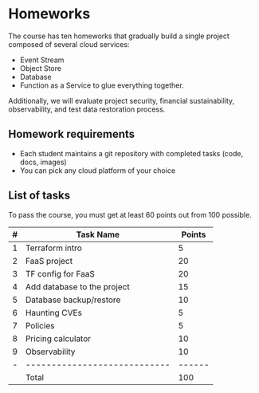 # Homeworks

The course has ten homeworks that gradually build a single project composed of several cloud services:
- Event Stream
- Object Store
- Database
- Function as a Service to glue everything together.

Additionally, we will evaluate project security, financial sustainability, observability, and test data restoration process.

## Homework requirements

- Each student maintains a git repository with completed tasks (code, docs, images)
- You can pick any cloud platform of your choice

## List of tasks

To pass the course, you must get at least 60 points out from 100 possible.

| # | Task Name                    | Points |
| - | ---------------------------- | ------ |
| 1 | Terraform intro              | 5      |
| 2 | FaaS project                 | 20     |
| 3 | TF config for FaaS           | 20     |
| 4 | Add database to the project  | 15     |
| 5 | Database backup/restore      | 10     |
| 6 | Haunting CVEs                | 5      |
| 7 | Policies                     | 5      |
| 8 | Pricing calculator           | 10     |
| 9 | Observability                | 10     |
| - | ---------------------------- | ------ |
|   | Total                        | 100    |
